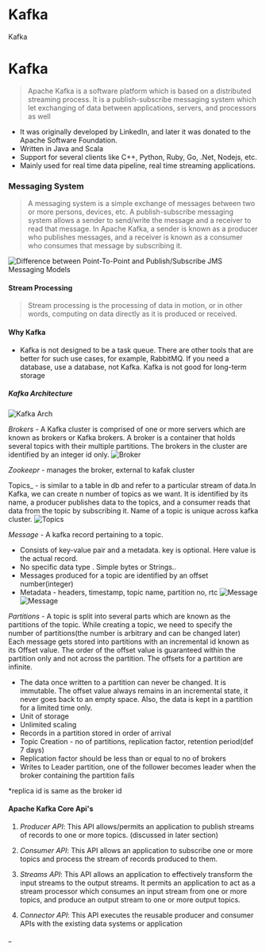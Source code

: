 # Kafka
Kafka
# **Kafka**
>Apache Kafka is a software platform which is based on a distributed streaming process. It is a publish-subscribe messaging system which let exchanging of data between applications, servers, and processors as well

* It was originally developed by LinkedIn, and later it was donated to the Apache Software Foundation.
* Written in Java and Scala
* Support for several clients like C++, Python, Ruby, Go, .Net, Nodejs, etc.
* Mainly used for real time data pipeline, real time streaming applications.
### **Messaging System**
>A messaging system is a simple exchange of messages between two or more persons, devices, etc. A publish-subscribe messaging system allows a sender to send/write the message and a receiver to read that message. In Apache Kafka, a sender is known as a producer who publishes messages, and a receiver is known as a consumer who consumes that message by subscribing it.

![Difference between Point-To-Point and Publish/Subscribe JMS Messaging Models](http://verticalhorizons.in/difference-between-point-to-point-and-publishsubscribe-jms-messaging-models/)

#### **Stream Processing**
>Stream processing is the processing of data in motion, or in other words, computing on data directly as it is produced or received.


#### **Why Kafka**
* Kafka is not designed to be a task queue. There are other tools that are better for such use cases, for example, RabbitMQ. If you need a database, use a database, not Kafka. Kafka is not good for long-term storage

##### **Kafka Architecture**
![Kafka Arch](https://data-flair.training/blogs/wp-content/uploads/sites/2/2018/04/Kafka-Architecture.png)

_Brokers_ - A Kafka cluster is comprised of one or more servers which are known as brokers or Kafka brokers.
 A broker is a container that holds several topics with their multiple partitions. The brokers in the cluster are identified by an integer id only.
 ![Broker](https://static.javatpoint.com/tutorial/kafka/images/kafka-topics-2.png)
 
 _Zookeepr_ - manages the broker, external to kafak cluster
 
 Topics_ - is similar to a table in db and refer to a particular stream of data.In Kafka, we can create n number of topics as we want.
  It is identified by its name, a producer publishes data to the topics, and a consumer reads that data from the topic by subscribing it.
Name of a topic is unique across kafka cluster.
![Topics](https://static.javatpoint.com/tutorial/kafka/images/kafka-topics.png)

_Message_ - A kafka record pertaining to a topic.
* Consists of key-value pair and a metadata. key is optional. Here value is the actual record.
* No specific data type . Simple bytes or Strings..
* Messages produced for a topic are identified by an offset number(integer)
* Metadata - headers, timestamp, topic name, partition no, rtc
![Message](https://cdn.confluent.io/wp-content/uploads/Apache_Kafka_NYSE_Sample_Architecture-1024x468.png)
![Message](https://d2908q01vomqb2.cloudfront.net/1b6453892473a467d07372d45eb05abc2031647a/2020/12/15/selfhosted12.png)

_Partitions_ - A topic is split into several parts which are known as the partitions of the topic. While creating a topic, we need to specify the number of partitions(the number is arbitrary and can be changed later)
Each message gets stored into partitions with an incremental id known as its Offset value. The order of the offset value is guaranteed within the partition only and not across the partition.
 The offsets for a partition are infinite.
* The data once written to a partition can never be changed. It is immutable. The offset value always remains in an incremental state, it never goes back to an empty space.
 Also, the data is kept in a partition for a limited time only.
* Unit of storage
* Unlimited scaling
* Records in a partition stored in order of arrival
* Topic Creation - no of partitions, replication factor, retention period(def 7 days)
* Replication factor should be less than or equal to no of brokers
* Writes to Leader partition, one of the follower becomes leader when the broker containing the partition fails
 
 *replica id is same as the broker id
 
#### Apache Kafka Core  Api's
1. _Producer API_: This API allows/permits an application to publish streams of records to one or more topics. (discussed in later section)

2. _Consumer API_: This API allows an application to subscribe one or more topics and process the stream of records produced to them.

3. _Streams API_: This API allows an application to effectively transform the input streams to the output streams. It permits an application to act as a stream processor which consumes an input stream from one or more topics, and produce an output stream to one or more output topics.

4. _Connector API_: This API executes the reusable producer and consumer APIs with the existing data systems or application

_

 



 
